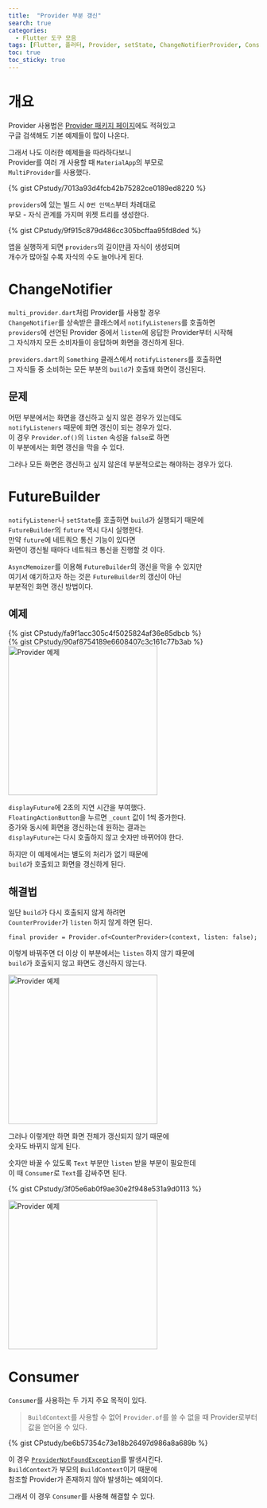 ```yaml
---
title:  "Provider 부분 갱신"
search: true
categories: 
  - Flutter 도구 모음
tags: [Flutter, 플러터, Provider, setState, ChangeNotifierProvider, Consumer]
toc: true
toc_sticky: true
---
```

# 개요
Provider 사용법은 [Provider 패키지 페이지](https://pub.dev/packages/provider)에도 적혀있고  
구글 검색해도 기본 예제들이 많이 나온다.

그래서 나도 이러한 예제들을 따라하다보니  
Provider를 여러 개 사용할 때 `MaterialApp`의 부모로  
`MultiProvider`를 사용했다.

{% gist CPstudy/7013a93d4fcb42b75282ce0189ed8220 %}

`providers`에 있는 빌드 시 `0번 인덱스`부터 차례대로  
부모 - 자식 관계를 가지며 위젯 트리를 생성한다.  

{% gist CPstudy/9f915c879d486cc305bcffaa95fd8ded %}

앱을 실행하게 되면 `providers`의 길이만큼 자식이 생성되며  
개수가 많아질 수록 자식의 수도 늘어나게 된다.

# ChangeNotifier
`multi_provider.dart`처럼 Provider를 사용할 경우  
`ChangeNotifier`를 상속받은 클래스에서 `notifyListeners`를 호출하면  
`providers`에 선언된 Provider 중에서 `listen`에 응답한 Provider부터 시작해  
그 자식까지 모든 소비자들이 응답하며 화면을 갱신하게 된다.

`providers.dart`의 `Something` 클래스에서 `notifyListeners`를 호출하면  
그 자식들 중 소비하는 모든 부분의 `build`가 호출돼 화면이 갱신된다.

## 문제
어떤 부분에서는 화면을 갱신하고 싶지 않은 경우가 있는데도  
`notifyListeners` 때문에 화면 갱신이 되는 경우가 있다.  
이 경우 `Provider.of()`의 `listen` 속성을 `false`로 하면  
이 부분에서는 화면 갱신을 막을 수 있다.

그러나 모든 화면은 갱신하고 싶지 않은데 부분적으로는 해야하는 경우가 있다.  

# FutureBuilder
`notifyListener`나 `setState`를 호출하면 `build`가 실행되기 때문에  
`FutureBuilder`의 `future` 역시 다시 실행한다.  
만약 `future`에 네트쿼으 통신 기능이 있다면  
화면이 갱신될 때마다 네트워크 통신을 진행할 것 이다.

`AsyncMemoizer`를 이용해 `FutureBuilder`의 갱신을 막을 수 있지만  
여기서 얘기하고자 하는 것은 `FutureBuilder`의 갱신이 아닌  
부분적인 화면 갱신 방법이다.

## 예제
{% gist CPstudy/fa9f1acc305c4f5025824af36e85dbcb %}  
{% gist CPstudy/90af8754189e6608407c3c161c77b3ab %}  
<image src="{{site.url}}/images/Flutter/20200922-001-provider%20예제.gif" width="300" alt="Provider 예제"/>

`displayFuture`에 2초의 지연 시간을 부여했다.  
`FloatingActionButton`을 누르면 `_count` 값이 1씩 증가한다.  
증가와 동시에 화면을 갱신하는데 원하는 결과는  
`displayFuture`는 다시 호출하지 않고 숫자만 바뀌어야 한다.

하지만 이 예제에서는 별도의 처리가 없기 때문에  
`build`가 호출되고 화면을 갱신하게 된다.

## 해결법
일단 `build`가 다시 호출되지 않게 하려면  
`CounterProvider`가 `listen` 하지 않게 하면 된다.

`final provider = Provider.of<CounterProvider>(context, listen: false);`

이렇게 바꿔주면 더 이상 이 부분에서는 `listen` 하지 않기 때문에  
`build`가 호출되지 않고 화면도 갱신하지 않는다.

<image src="{{site.url}}/images/Flutter/20200922-002-provider%20예제.gif" width="300" alt="Provider 예제"/>

그러나 이렇게만 하면 화면 전체가 갱신되지 않기 때문에  
숫자도 바뀌지 않게 된다.

숫자만 바꿀 수 있도록 `Text` 부분만 `listen` 받을 부분이 필요한데  
이 때 `Consumer`로 `Text`를 감싸주면 된다.

{% gist CPstudy/3f05e6ab0f9ae30e2f948e531a9d0113 %}

<image src="{{site.url}}/images/Flutter/20200922-003-provider%20예제.gif" width="300" alt="Provider 예제"/>

# Consumer
`Consumer`를 사용하는 두 가지 주요 목적이 있다.

> `BuildContext`를 사용할 수 없어 `Provider.of`를 쓸 수 없을 때 Provider로부터 값을 얻어올 수 있다.

{% gist CPstudy/be6b57354c73e18b26497d986a8a689b %}

이 경우 [`ProviderNotFoundException`](https://pub.dev/documentation/provider/latest/provider/ProviderNotFoundException-class.html)를 발생시킨다.  
`BuildContext`가 부모의 `BuildContext`이기 때문에  
참조할 Provider가 존재하지 않아 발생하는 예외이다.

그래서 이 경우 `Consumer`를 사용해 해결할 수 있다.

